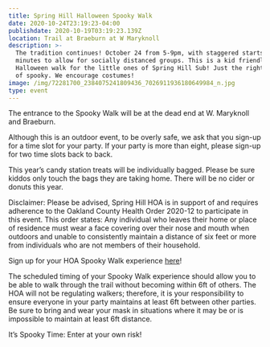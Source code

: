 ```yaml
---
title: Spring Hill Halloween Spooky Walk
date: 2020-10-24T23:19:23-04:00
publishdate: 2020-10-19T03:19:23.139Z
location: Trail at Braeburn at W Maryknoll
description: >-
  The tradition continues! October 24 from 5-9pm, with staggered starts every 10
  minutes to allow for socially distanced groups. This is a kid friendly
  Halloween walk for the little ones of Spring Hill Sub! Just the right amount
  of spooky. We encourage costumes!
image: /img/72281700_2384075241809436_7026911936180649984_n.jpg
type: event
---
```

The entrance to the Spooky Walk will be at the dead end at W. Maryknoll and Braeburn.

Although this is an outdoor event, to be overly safe, we ask that you sign-up for a time slot for your party. If your party is more than eight, please sign-up for two time slots back to back.

This year’s candy station treats will be individually bagged. Please be sure kiddos only touch the bags they are taking home. There will be no cider or donuts this year.

Disclaimer:  Please be advised, Spring Hill HOA is in support of and requires adherence to the Oakland County Health Order 2020-12 to participate in this event. This order states: Any individual who leaves their home or place of residence must wear a face covering over their nose and mouth when outdoors and unable to consistently maintain a distance of six feet or more from individuals who are not members of their household.

Sign up for your HOA Spooky Walk experience [here](https://m.signupgenius.com/#!/showSignUp/30e0e4eada923aafd0-social)!

The scheduled timing of your Spooky Walk experience should allow you to be able to walk through the trail without becoming within 6ft of others. The HOA will not be regulating walkers; therefore, it is your responsibility to ensure everyone in your party maintains at least 6ft between other parties. Be sure to bring and wear your mask in situations where it may be or is impossible to maintain at least 6ft distance.

It’s Spooky Time: Enter at your own risk!
